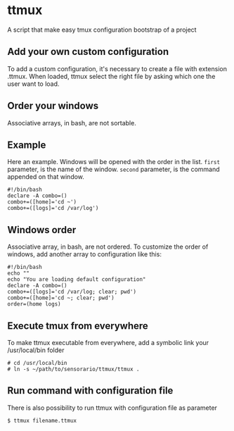 # ttmux

A script that make easy tmux configuration bootstrap of a project

## Add your own custom configuration

To add a custom configuration, it's necessary to create a file with extension .ttmux. When loaded, ttmux select the right file by asking which one the user want to load.

## Order your windows

Associative arrays, in bash, are not sortable.

## Example

Here an example. Windows will be opened with the order in the list. `first` parameter, is the name of the window. `second` parameter, is the command appended on that window.

    #!/bin/bash
    declare -A combo=()
    combo+=([home]='cd ~')
    combo+=([logs]='cd /var/log')

## Windows order

Associative array, in bash, are not ordered. To customize the order of windows, add another array to configuration like this:

    #!/bin/bash
    echo ""
    echo "You are loading default configuration"
    declare -A combo=()
    combo+=([logs]='cd /var/log; clear; pwd')
    combo+=([home]='cd ~; clear; pwd')
    order=(home logs)

## Execute tmux from everywhere

To make ttmux executable from everywhere, add a symbolic link your /usr/local/bin folder

    # cd /usr/local/bin
    # ln -s ~/path/to/sensorario/ttmux/ttmux .

## Run command with configuration file

There is also possibility to run ttmux with configuration file as parameter

    $ ttmux filename.ttmux
